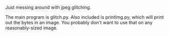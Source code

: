 Just messing around with jpeg glitching.

The main program is glitch.py. Also included is printImg.py, which will print out the bytes in an image. You probably don't want to use that on any reasonably-sized image.
